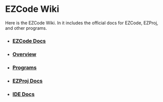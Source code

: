 # EZCode Wiki
Here is the EZCode Wiki. In it includes the official docs for EZCode, EZProj, and other programs.
- ### **[EZCode Docs](EZCode-Docs)**
- ### [Overview](Home)
- ### [Programs](Programs)
- ### [EZProj Docs](EZProject-Docs)
- ### [IDE Docs](Ide-Docs)